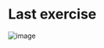 # Last exercise
![image](https://user-images.githubusercontent.com/104380929/178233167-3aa31384-dfc9-44a8-8677-0b716119b9e2.png)
